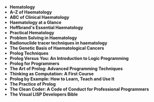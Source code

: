 
<ul>
  
 <li><b><a target="_blank" href="https://github.com/manjunath5496/Prolog-Books/blob/master/plg(1).pdf" style="text-decoration:none;">Hematology</a></b></li>
  
<li><b><a target="_blank" href="https://github.com/manjunath5496/Prolog-Books/blob/master/plg(2).pdf" style="text-decoration:none;">A–Z
of Haematology</a></b></li>

<li><b><a target="_blank" href="https://github.com/manjunath5496/Prolog-Books/blob/master/plg(3).pdf" style="text-decoration:none;">ABC of Clinical Haematology</a></b></li>                         
  <li><b><a target="_blank" href="https://github.com/manjunath5496/Prolog-Books/blob/master/plg(4).pdf" style="text-decoration:none;">Haematology at a Glance</a></b></li>
  
   <li><b><a target="_blank" href="https://github.com/manjunath5496/Prolog-Books/blob/master/plg(5).rar" style="text-decoration:none;">Hoffbrand's Essential Haematology</a></b></li>  
   
 <li><b><a target="_blank" href="https://github.com/manjunath5496/Prolog-Books/blob/master/plg(6).pdf" style="text-decoration:none;">Practical Hematology</a></b></li>
  
<li><b><a target="_blank" href="https://github.com/manjunath5496/Prolog-Books/blob/master/plg(7).pdf" style="text-decoration:none;"> Problem Solving in Haematology</a></b></li>

 <li><b><a target="_blank" href="https://github.com/manjunath5496/Prolog-Books/blob/master/plg(8).pdf" style="text-decoration:none;">Radionuclide tracer techniques in haematology</a></b></li>
  
<li><b><a target="_blank" href="https://github.com/manjunath5496/Prolog-Books/blob/master/plg(9).pdf" style="text-decoration:none;">The Genetic Basis of Haematological Cancers</a></b></li>

<li><b><a target="_blank" href="https://github.com/manjunath5496/Prolog-Books/blob/master/plg(10).pdf" style="text-decoration:none;">Prolog Techniques</a></b></li>                         
  <li><b><a target="_blank" href="https://github.com/manjunath5496/Prolog-Books/blob/master/plg(11).pdf" style="text-decoration:none;">Prolog Versus You: An Introduction to Logic Programming</a></b></li>
  
   <li><b><a target="_blank" href="https://github.com/manjunath5496/Prolog-Books/blob/master/plg(12).pdf" style="text-decoration:none;">Prolog for Programmers</a></b></li>  
   

<li><b><a target="_blank" href="https://github.com/manjunath5496/Prolog-Books/blob/master/plg(13).pdf" style="text-decoration:none;">The Art of Prolog: Advanced Programming Techniques</a></b></li>

<li><b><a target="_blank" href="https://github.com/manjunath5496/Prolog-Books/blob/master/plg(14).pdf" style="text-decoration:none;">Thinking as Computation: A First Course</a></b></li>                         
  <li><b><a target="_blank" href="https://github.com/manjunath5496/Prolog-Books/blob/master/plg(15).pdf" style="text-decoration:none;">Prolog by Example: How to Learn, Teach and Use It</a></b></li>
  
   <li><b><a target="_blank" href="https://github.com/manjunath5496/Prolog-Books/blob/master/plg(16).pdf" style="text-decoration:none;">The Practice of Prolog</a></b></li>  
   
  <li><b><a target="_blank" href="https://github.com/manjunath5496/Prolog-Books/blob/master/plg(17).pdf" style="text-decoration:none;">The Clean Coder: A Code of Conduct for Professional Programmers</a></b></li>
  
   <li><b><a target="_blank" href="https://github.com/manjunath5496/Prolog-Books/blob/master/plg(18).pdf" style="text-decoration:none;">The Visual LISP Developers Bible</a></b></li>  






     
 </ul>

